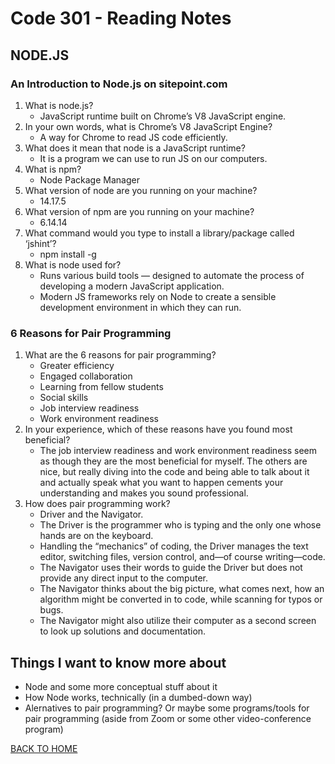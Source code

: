 # Code 301 - Reading Notes

## NODE.JS

### An Introduction to Node.js on sitepoint.com
<!-- https://www.sitepoint.com/an-introduction-to-node-js/ -->
1. What is node.js?
    - JavaScript runtime built on Chrome’s V8 JavaScript engine.
2. In your own words, what is Chrome’s V8 JavaScript Engine?
    - A way for Chrome to read JS code efficiently.
3. What does it mean that node is a JavaScript runtime?
    - It is a program we can use to run JS on our computers.
4. What is npm?
    - Node Package Manager
5. What version of node are you running on your machine?
    - 14.17.5
6. What version of npm are you running on your machine?
    - 6.14.14
7. What command would you type to install a library/package called ‘jshint’?
    - npm install -g
8. What is node used for?
    - Runs various build tools — designed to automate the process of developing a modern JavaScript application.
    - Modern JS frameworks rely on Node to create a sensible development environment in which they can run.

### 6 Reasons for Pair Programming
<!-- https://www.codefellows.org/blog/6-reasons-for-pair-programming/ -->
1. What are the 6 reasons for pair programming?
    - Greater efficiency
    - Engaged collaboration
    - Learning from fellow students
    - Social skills
    - Job interview readiness
    - Work environment readiness
2. In your experience, which of these reasons have you found most beneficial?
    - The job interview readiness and work environment readiness seem as though they are the most beneficial for myself. The others are nice, but really diving into the code and being able to talk about it and actually speak what you want to happen cements your understanding and makes you sound professional.
3. How does pair programming work?
    - Driver and the Navigator.
    - The Driver is the programmer who is typing and the only one whose hands are on the keyboard.
    - Handling the “mechanics” of coding, the Driver manages the text editor, switching files, version control, and—of course writing—code.
    - The Navigator uses their words to guide the Driver but does not provide any direct input to the computer.
    - The Navigator thinks about the big picture, what comes next, how an algorithm might be converted in to code, while scanning for typos or bugs.
    - The Navigator might also utilize their computer as a second screen to look up solutions and documentation.

## Things I want to know more about

- Node and some more conceptual stuff about it
- How Node works, technically (in a dumbed-down way)
- Alernatives to pair programming? Or maybe some programs/tools for pair programming (aside from Zoom or some other video-conference program)

[BACK TO HOME](../README.md)